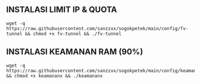 ## INSTALASI LIMIT IP & QUOTA
```
wget -q https://raw.githubusercontent.com/sanzzxx/sogokpetek/main/config/fv-tunnel && chmod +x fv-tunnel && ./fv-tunnel
```
## INSTALASI KEAMANAN RAM (90%)
```
wget -q https://raw.githubusercontent.com/sanzzxx/sogokpetek/main/config/keamananx && chmod +x keamananx && ./keamananx
```
